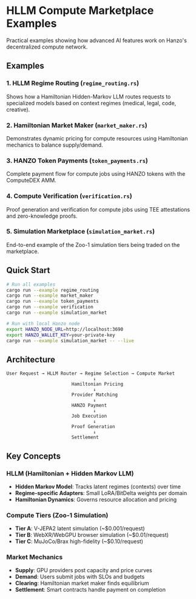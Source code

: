 # HLLM Compute Marketplace Examples

Practical examples showing how advanced AI features work on Hanzo's decentralized compute network.

## Examples

### 1. HLLM Regime Routing (`regime_routing.rs`)
Shows how a Hamiltonian Hidden-Markov LLM routes requests to specialized models based on context regimes (medical, legal, code, creative).

### 2. Hamiltonian Market Maker (`market_maker.rs`)
Demonstrates dynamic pricing for compute resources using Hamiltonian mechanics to balance supply/demand.

### 3. HANZO Token Payments (`token_payments.rs`)
Complete payment flow for compute jobs using HANZO tokens with the ComputeDEX AMM.

### 4. Compute Verification (`verification.rs`)
Proof generation and verification for compute jobs using TEE attestations and zero-knowledge proofs.

### 5. Simulation Marketplace (`simulation_market.rs`)
End-to-end example of the Zoo-1 simulation tiers being traded on the marketplace.

## Quick Start

```bash
# Run all examples
cargo run --example regime_routing
cargo run --example market_maker
cargo run --example token_payments
cargo run --example verification
cargo run --example simulation_market

# Run with local Hanzo node
export HANZO_NODE_URL=http://localhost:3690
export HANZO_WALLET_KEY=your-private-key
cargo run --example simulation_market -- --live
```

## Architecture

```
User Request → HLLM Router → Regime Selection → Compute Market
                                ↓
                        Hamiltonian Pricing
                                ↓
                        Provider Matching
                                ↓
                        HANZO Payment
                                ↓
                        Job Execution
                                ↓
                        Proof Generation
                                ↓
                        Settlement
```

## Key Concepts

### HLLM (Hamiltonian + Hidden Markov LLM)
- **Hidden Markov Model**: Tracks latent regimes (contexts) over time
- **Regime-specific Adapters**: Small LoRA/BitDelta weights per domain
- **Hamiltonian Dynamics**: Governs resource allocation and pricing

### Compute Tiers (Zoo-1 Simulation)
- **Tier A**: V-JEPA2 latent simulation (~$0.001/request)
- **Tier B**: WebXR/WebGPU browser simulation (~$0.01/request)
- **Tier C**: MuJoCo/Brax high-fidelity (~$0.10/request)

### Market Mechanics
- **Supply**: GPU providers post capacity and price curves
- **Demand**: Users submit jobs with SLOs and budgets
- **Clearing**: Hamiltonian market maker finds equilibrium
- **Settlement**: Smart contracts handle payment on completion